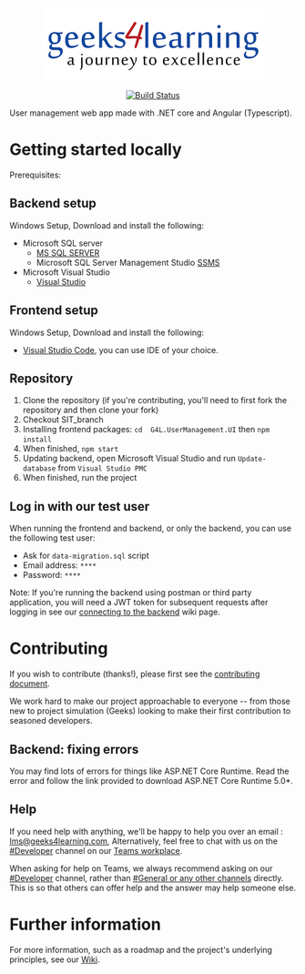   <p align="center">
	<img src="G4L.UserManagement.UI/src/assets/download.png" alt="Logo"/>
  </p>

<p align="center">	
  <a href="https://github.com/Moses-Shilenge/Geeks4Learning/actions/workflows/dotnet.yml">
    <img src="https://github.com/Moses-Shilenge/Geeks4Learning/actions/workflows/dotnet.yml/badge.svg" alt="Build Status"/>
  </a>
</p>

User management web app made with .NET core and Angular (Typescript).

# Getting started locally

Prerequisites:

## Backend setup

Windows Setup, Download and install the following:

- Microsoft SQL server
  - [MS SQL SERVER](https://www.microsoft.com/en-us/sql-server/sql-server-downloads)
  - Microsoft SQL Server Management Studio [SSMS](https://learn.microsoft.com/en-us/sql/ssms/download-sql-server-management-studio-ssms?view=sql-server-ver16)
- Microsoft Visual Studio
  - [Visual Studio](https://visualstudio.microsoft.com/downloads/)

## Frontend setup

Windows Setup, Download and install the following:

- [Visual Studio Code](https://code.visualstudio.com/download), you can use IDE of your choice.

## Repository

1. Clone the repository (if you're contributing, you'll need to first fork the repository and then clone your fork)
1. Checkout SIT_branch
1. Installing frontend packages:
   `cd  G4L.UserManagement.UI` then `npm install`
1. When finished, `npm start`
1. Updating backend, open Microsoft Visual Studio and run `Update-database` from `Visual Studio PMC`
1. When finished, run the project

## Log in with our test user

When running the frontend and backend, or only the backend, you can use the following test user:

- Ask for `data-migration.sql` script
- Email address: `****`
- Password: `****`

Note: If you're running the backend using postman or third party application, you will need a JWT token for subsequent requests after logging in see our [connecting to the backend](todo) wiki page.

# Contributing

If you wish to contribute (thanks!), please first see the [contributing document]().

We work hard to make our project approachable to everyone -- from those new to project simulation (Geeks) looking to make their first contribution to seasoned developers.

## Backend: fixing errors

You may find lots of errors for things like ASP.NET Core Runtime.
Read the error and follow the link provided to download ASP.NET Core Runtime 5.0\*.

## Help

If you need help with anything, we'll be happy to help you over an email : lms@geeks4learning.com, Alternatively, feel free to chat with us on the [#Developer]() channel on our [Teams workplace]().

When asking for help on Teams, we always recommend asking on our [#Developer]() channel, rather than [#General or any other channels]() directly. This is so that others can offer help and the answer may help someone else.

# Further information

For more information, such as a roadmap and the project's underlying principles, see our [Wiki](https://github.com/Moses-Shilenge/Geeks4Learning/wiki).
